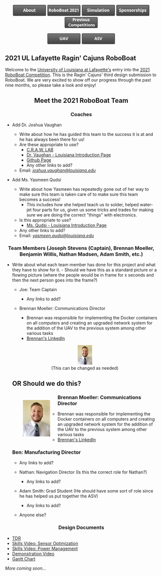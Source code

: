 
<p><center>
  <a href="https://crawlab.github.io/RoboBoat-2021/About"><img src="images/About.png" title="About" width="110px" /></a>
  <a href="https://crawlab.github.io/RoboBoat-2021/"><img src="images/RoboBoat 2021.png" title="RoboBoat 2021" width="110px" /></a>
  <a href="https://crawlab.github.io/RoboBoat-2021/Simulation"><img src="images/Simulation.png" title="Simulations" width="110px" /></a>
  <a href="https://crawlab.github.io/RoboBoat-2021/Sponsorships"><img src="images/Sponsorships.png" title="Sponsorships" width="110px" /></a>
  <a href="https://crawlab.github.io/RoboBoat-2021/Previous%20Competitions"><img src="images/Previous Competitions.png" title="About" width="110px" /></a>
</center>
</p>

<center>
  <a href="https://crawlab.github.io/RoboBoat-2021/UAV"><img src="images/UAV.png" title="UAV" width="110px" /></a>
  <a href="https://crawlab.github.io/RoboBoat-2021/ASV"><img src="images/ASV.png" title="ASV" width="110px" /></a>
</center>

## 2021 UL Lafayette Ragin' Cajuns RoboBoat

Welcome to the [University of Louisiana at Lafayette's](https://louisiana.edu) entry into the [2021 RoboBoat Competition](https://roboboat.org/programs/2021/). This is the Ragin' Cajuns' third design submission to RoboBoat. We are very excited to show off our progress through the past nine months, so please take a look and enjoy! 

<!-- Meet the 2021 RoboBoat Team -->



<h2 style="text-align:center;">Meet the 2021 RoboBoat Team </h2>
  <h3 style="text-align:center;"> Coaches </h3>

  - Add Dr. Joshua Vaughan
      - Write about how he has guided this team to the success it is at and he has always been there for us!
      - Are these appropriate to use?
        - [C.R.A.W. LAB](https://userweb.ucs.louisiana.edu/~jev9637/)
        - [Dr. Vaughan - Louisiana Introduction Page](https://mechanical.louisiana.edu/node/155)
        - [Github Page](https://github.com/DocVaughan)
        - Any other links to add?
      - Email: *joshua.vaughan@louisiana.edu*


  - Add Ms. Yasmeen Qudsi
      - Write about how Yasmeen has repeatedly gone out of her way to make sure this team is taken care of to make sure this team becomes a success!
          - This includes how she helped teach us to solder, helped water-jet four parts for us, given us some tricks and trades for making sure we are doing the correct "things" with electronics.
      - Is this appropriate to use?
        - [Ms. Qudsi - Louisiana Introduction Page](https://mechanical.louisiana.edu/node/163)
      - Any other links to add?
      - Email: *yasmeen.qudsi@louisiana.edu*

<p> 
</p>

  <h3 style="text-align:center;"> Team Members (Joseph Stevens (Captain), Brennan Moeller, Benjamin Willis, Nathan Madsen, Adam Smith, etc.) </h3>

  - Write about what each team member has done for this project and what they have to show for it.
        - Should we have this as a standard picture or a flowing picture (where the people would be in frame for x seconds and then the next person goes into the frame?)
    - Joe: Team Captain
        - Any links to add?

    - Brennan Moeller: Communications Director
      - Brennan was responsible for implementing the Docker containers on all computers and creating an upgraded network system for the addition of the UAV to the previous system among other various tasks
      - [Brennan's LinkedIn](https://www.linkedin.com/in/brennan-moeller-b31ba7163/)
     <p align="center">
     <img width="10%" src="images/Brennan_Headshot.jpg" alt=""/><br>
     (This can be changed as needed)
     </p>

    ## OR Should we do this?
    <div style="float:left; padding:25px; margin-left:10px;"><img src="images/Brennan_Headshot.jpg" title="Brennan" width="90px" /></div>

    ### **Brennan Moeller: Communications Director**
    - Brennan was responsible for implementing the Docker containers on all computers and creating an upgraded network system for the addition of the UAV to the previous system among other various tasks
    - [Brennan's LinkedIn](https://www.linkedin.com/in/brennan-moeller-b31ba7163/)


    ### **Ben: Manufacturing Director**
    - Any links to add?
    
    - Nathan: Navigation Director (Is this the correct role for Nathan?)
        - Any links to add?
    - Adam Smith: Grad Student (He should have some sort of role since he has helped us put together the ASV)
        - Any links to add?
    - Anyone else?

  <h3 style="text-align:center;"> Design Documents </h3>

  - [TDR]()
  - [Skills Video: Sensor Optimization]()
  - [Skills Video: Power Management]()
  - [Demonstration Video]()
  - [Gantt Chart]()

*More coming soon...*